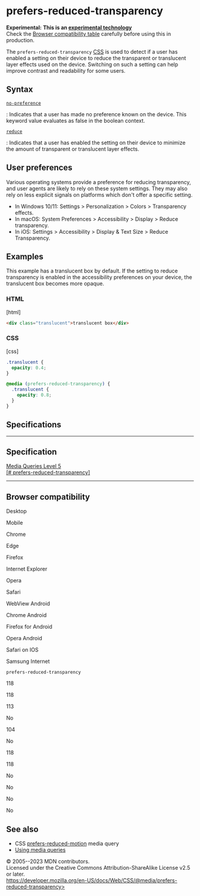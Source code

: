 prefers-reduced-transparency
============================

**Experimental:** **This is an [experimental
technology](https://developer.mozilla.org/en-US/docs/MDN/Writing_guidelines/Experimental_deprecated_obsolete#experimental)**\
Check the [Browser compatibility table](#browser_compatibility)
carefully before using this in production.

The `prefers-reduced-transparency`
[CSS](https://developer.mozilla.org/en-US/docs/Web/CSS) [](using_media_queries.md#media_features) is
used to detect if a user has enabled a setting on their device to reduce
the transparent or translucent layer effects used on the device.
Switching on such a setting can help improve contrast and readability
for some users.

Syntax
------

[`no-preference`](#no-preference)

:   Indicates that a user has made no preference known on the device.
    This keyword value evaluates as false in the boolean context.

[`reduce`](#reduce)

:   Indicates that a user has enabled the setting on their device to
    minimize the amount of transparent or translucent layer effects.

User preferences
----------------

Various operating systems provide a preference for reducing
transparency, and user agents are likely to rely on these system
settings. They may also rely on less explicit signals on platforms which
don\'t offer a specific setting.

- In Windows 10/11: Settings \> Personalization \> Colors \>
    Transparency effects.
- In macOS: System Preferences \> Accessibility \> Display \> Reduce
    transparency.
- In iOS: Settings \> Accessibility \> Display & Text Size \> Reduce
    Transparency.

Examples
--------

This example has a translucent box by default. If the setting to reduce
transparency is enabled in the accessibility preferences on your device,
the translucent box becomes more opaque.

### HTML

[html]

```html
<div class="translucent">translucent box</div>
```

### CSS

[css]

```css
.translucent {
  opacity: 0.4;
}

@media (prefers-reduced-transparency) {
  .translucent {
    opacity: 0.8;
  }
}
```

Specifications
--------------

  ---------------------------------------------------------------------------------------------------------------

Specification
  ---------------------------------------------------------------------------------------------------------------

  [Media Queries Level 5\
  [\#
  prefers-reduced-transparency]](https://drafts.csswg.org/mediaqueries-5/#prefers-reduced-transparency)

  ---------------------------------------------------------------------------------------------------------------

Browser compatibility
---------------------

Desktop

Mobile

Chrome

Edge

Firefox

Internet Explorer

Opera

Safari

WebView Android

Chrome Android

Firefox for Android

Opera Android

Safari on IOS

Samsung Internet

`prefers-reduced-transparency`

118

118

113

No

104

No

118

118

No

No

No

No

See also
--------

- CSS [prefers-reduced-motion](prefers-reduced-motion.md) media query
- [Using media queries](using_media_queries.md)

© 2005--2023 MDN contributors.\
Licensed under the Creative Commons Attribution-ShareAlike License v2.5
or later.\
https://developer.mozilla.org/en-US/docs/Web/CSS/@media/prefers-reduced-transparency>

